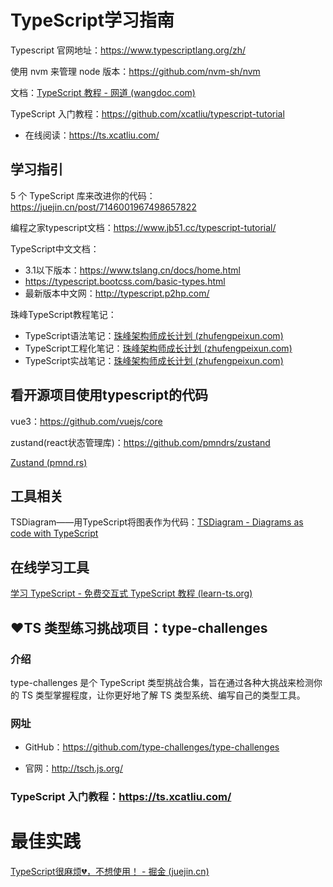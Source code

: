 # TypeScript学习指南

Typescript 官网地址：<https://www.typescriptlang.org/zh/>

使用 nvm 来管理 node 版本：<https://github.com/nvm-sh/nvm>

文档：[TypeScript 教程 - 网道 (wangdoc.com)](https://wangdoc.com/typescript/)

TypeScript 入门教程：https://github.com/xcatliu/typescript-tutorial

- 在线阅读：https://ts.xcatliu.com/

## 学习指引

5 个 TypeScript 库来改进你的代码：<https://juejin.cn/post/7146001967498657822>

编程之家typescript文档：<https://www.jb51.cc/typescript-tutorial/>

TypeScript中文文档：

- 3.1以下版本：<https://www.tslang.cn/docs/home.html>
- <https://typescript.bootcss.com/basic-types.html>
- 最新版本中文网：<http://typescript.p2hp.com/>

珠峰TypeScript教程笔记：

- TypeScript语法笔记：[珠峰架构师成长计划 (zhufengpeixun.com)](http://www.zhufengpeixun.com/strong/html/65.1.typescript.html)
- TypeScript工程化笔记：[珠峰架构师成长计划 (zhufengpeixun.com)](http://www.zhufengpeixun.com/strong/html/65.2.typescript.html)
- TypeScript实战笔记：[珠峰架构师成长计划 (zhufengpeixun.com)](http://www.zhufengpeixun.com/strong/html/65.3.typescript.html)

## 看开源项目使用typescript的代码

vue3：https://github.com/vuejs/core

zustand(react状态管理库)：https://github.com/pmndrs/zustand

[Zustand (pmnd.rs)](https://zustand-demo.pmnd.rs/)

## 工具相关

TSDiagram——用TypeScript将图表作为代码：[TSDiagram - Diagrams as code with TypeScript](https://tsdiagram.com/)

## 在线学习工具

[学习 TypeScript - 免费交互式 TypeScript 教程 (learn-ts.org)](https://www.learn-ts.org/)

## ❤TS 类型练习挑战项目：type-challenges

### 介绍

type-challenges 是个 TypeScript 类型挑战合集，旨在通过各种大挑战来检测你的 TS 类型掌握程度，让你更好地了解 TS 类型系统、编写自己的类型工具。

### 网址

- GitHub：https://github.com/type-challenges/type-challenges

- 官网：http://tsch.js.org/

### TypeScript 入门教程：https://ts.xcatliu.com/

# 最佳实践

[TypeScript很麻烦💔，不想使用！ - 掘金 (juejin.cn)](https://juejin.cn/post/7344282440725577765)

